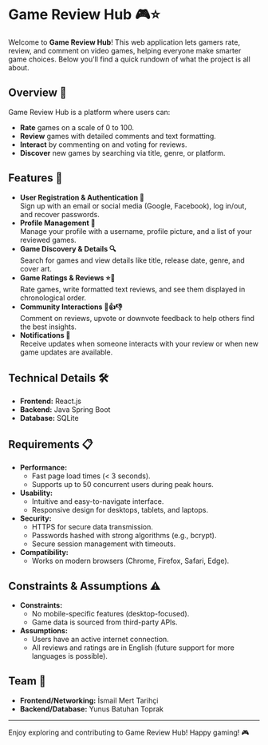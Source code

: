 # Game Review Hub 🎮⭐

Welcome to **Game Review Hub**! This web application lets gamers rate, review, and comment on video games, helping everyone make smarter game choices. Below you'll find a quick rundown of what the project is all about.

## Overview 🌟

Game Review Hub is a platform where users can:

- **Rate** games on a scale of 0 to 100.
- **Review** games with detailed comments and text formatting.
- **Interact** by commenting on and voting for reviews.
- **Discover** new games by searching via title, genre, or platform.

## Features 🚀

- **User Registration & Authentication 🔐**  
  Sign up with an email or social media (Google, Facebook), log in/out, and recover passwords.
- **Profile Management 👤**  
  Manage your profile with a username, profile picture, and a list of your reviewed games.
- **Game Discovery & Details 🔍**  
  Search for games and view details like title, release date, genre, and cover art.
- **Game Ratings & Reviews ⭐📝**  
  Rate games, write formatted text reviews, and see them displayed in chronological order.
- **Community Interactions 💬👍👎**  
  Comment on reviews, upvote or downvote feedback to help others find the best insights.
- **Notifications 🔔**  
  Receive updates when someone interacts with your review or when new game updates are available.

## Technical Details 🛠️

- **Frontend:** React.js
- **Backend:** Java Spring Boot
- **Database:** SQLite

## Requirements 📋

- **Performance:**
  - Fast page load times (< 3 seconds).
  - Supports up to 50 concurrent users during peak hours.
- **Usability:**
  - Intuitive and easy-to-navigate interface.
  - Responsive design for desktops, tablets, and laptops.
- **Security:**
  - HTTPS for secure data transmission.
  - Passwords hashed with strong algorithms (e.g., bcrypt).
  - Secure session management with timeouts.
- **Compatibility:**
  - Works on modern browsers (Chrome, Firefox, Safari, Edge).

## Constraints & Assumptions ⚠️

- **Constraints:**
  - No mobile-specific features (desktop-focused).
  - Game data is sourced from third-party APIs.
- **Assumptions:**
  - Users have an active internet connection.
  - All reviews and ratings are in English (future support for more languages is possible).

## Team 👥

- **Frontend/Networking:** İsmail Mert Tarihçi
- **Backend/Database:** Yunus Batuhan Toprak

---

Enjoy exploring and contributing to Game Review Hub! Happy gaming! 🎮
